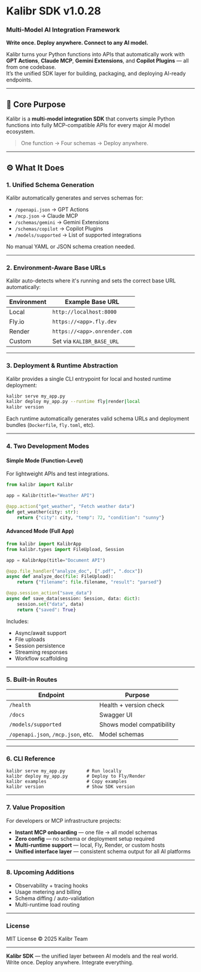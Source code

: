 # Kalibr SDK v1.0.28
### Multi-Model AI Integration Framework

**Write once. Deploy anywhere. Connect to any AI model.**

Kalibr turns your Python functions into APIs that automatically work with **GPT Actions**, **Claude MCP**, **Gemini Extensions**, and **Copilot Plugins** — all from one codebase.  
It’s the unified SDK layer for building, packaging, and deploying AI-ready endpoints.

---

## 🧠 Core Purpose

Kalibr is a **multi-model integration SDK** that converts simple Python functions into fully MCP-compatible APIs for every major AI model ecosystem.

> One function → Four schemas → Deploy anywhere.

---

## ⚙️ What It Does

### 1. Unified Schema Generation

Kalibr automatically generates and serves schemas for:
- `/openapi.json` → GPT Actions
- `/mcp.json` → Claude MCP
- `/schemas/gemini` → Gemini Extensions
- `/schemas/copilot` → Copilot Plugins
- `/models/supported` → List of supported integrations

No manual YAML or JSON schema creation needed.

---

### 2. Environment-Aware Base URLs

Kalibr auto-detects where it's running and sets the correct base URL automatically:

| Environment | Example Base URL |
|--------------|------------------|
| Local | `http://localhost:8000` |
| Fly.io | `https://<app>.fly.dev` |
| Render | `https://<app>.onrender.com` |
| Custom | Set via `KALIBR_BASE_URL` |

---

### 3. Deployment & Runtime Abstraction

Kalibr provides a single CLI entrypoint for local and hosted runtime deployment:

```bash
kalibr serve my_app.py
kalibr deploy my_app.py --runtime fly|render|local
kalibr version
```

Each runtime automatically generates valid schema URLs and deployment bundles (`Dockerfile`, `fly.toml`, etc).

---

### 4. Two Development Modes

#### Simple Mode (Function-Level)
For lightweight APIs and test integrations.

```python
from kalibr import Kalibr

app = Kalibr(title="Weather API")

@app.action("get_weather", "Fetch weather data")
def get_weather(city: str):
    return {"city": city, "temp": 72, "condition": "sunny"}
```

#### Advanced Mode (Full App)

```python
from kalibr import KalibrApp
from kalibr.types import FileUpload, Session

app = KalibrApp(title="Document API")

@app.file_handler("analyze_doc", [".pdf", ".docx"])
async def analyze_doc(file: FileUpload):
    return {"filename": file.filename, "result": "parsed"}

@app.session_action("save_data")
async def save_data(session: Session, data: dict):
    session.set("data", data)
    return {"saved": True}
```

Includes:
- Async/await support  
- File uploads  
- Session persistence  
- Streaming responses  
- Workflow scaffolding  

---

### 5. Built-in Routes

| Endpoint | Purpose |
|-----------|----------|
| `/health` | Health + version check |
| `/docs` | Swagger UI |
| `/models/supported` | Shows model compatibility |
| `/openapi.json`, `/mcp.json`, etc. | Model schemas |

---

### 6. CLI Reference

```
kalibr serve my_app.py        # Run locally
kalibr deploy my_app.py       # Deploy to Fly/Render
kalibr examples               # Copy examples
kalibr version                # Show SDK version
```

---

### 7. Value Proposition

For developers or MCP infrastructure projects:

- **Instant MCP onboarding** — one file → all model schemas  
- **Zero config** — no schema or deployment setup required  
- **Multi-runtime support** — local, Fly, Render, or custom hosts  
- **Unified interface layer** — consistent schema output for all AI platforms  

---

### 8. Upcoming Additions

- Observability + tracing hooks  
- Usage metering and billing  
- Schema diffing / auto-validation  
- Multi-runtime load routing  

---

### License

MIT License © 2025 Kalibr Team  

---

**Kalibr SDK** — the unified layer between AI models and the real world.  
Write once. Deploy anywhere. Integrate everything.
